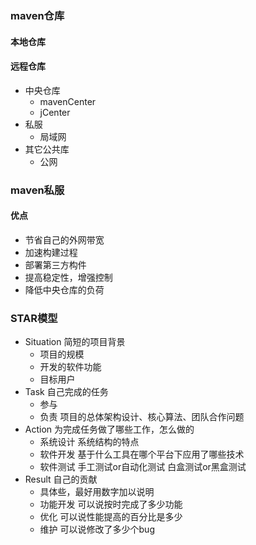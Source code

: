 ### maven仓库

#### 本地仓库

#### 远程仓库

* 中央仓库
    * mavenCenter
    * jCenter
* 私服
    * 局域网
* 其它公共库
    * 公网

### maven私服

#### 优点

* 节省自己的外网带宽
* 加速构建过程
* 部署第三方构件
* 提高稳定性，增强控制
* 降低中央仓库的负荷

### STAR模型

* Situation 简短的项目背景
    * 项目的规模
    * 开发的软件功能
    * 目标用户
* Task 自己完成的任务
    * 参与
    * 负责 项目的总体架构设计、核心算法、团队合作问题
* Action 为完成任务做了哪些工作，怎么做的
    * 系统设计 系统结构的特点
    * 软件开发 基于什么工具在哪个平台下应用了哪些技术
    * 软件测试 手工测试or自动化测试 白盒测试or黑盒测试
* Result 自己的贡献
    * 具体些，最好用数字加以说明
    * 功能开发 可以说按时完成了多少功能
    * 优化 可以说性能提高的百分比是多少
    * 维护 可以说修改了多少个bug

